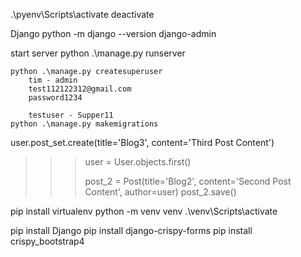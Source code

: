 .\pyenv\Scripts\activate
deactivate


Django
python -m django --version
django-admin


start server
    python .\manage.py runserver


    python .\manage.py createsuperuser
        tim - admin
        test112122312@gmail.com
        password1234

        testuser - Supper11
    python .\manage.py makemigrations



user.post_set.create(title='Blog3', content='Third Post Content')


>>> user = User.objects.first()
>>>
>>> post_2 = Post(title='Blog2', content='Second Post Content', author=user)
>>> post_2.save()




pip install virtualenv
python -m venv venv
.\venv\Scripts\activate

pip install Django
pip install django-crispy-forms
pip install crispy_bootstrap4